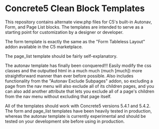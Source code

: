 # Concrete5 Clean Block Templates
This repository contains alternate view.php files for C5's built-in Autonav, Form, and Page List blocks. The templates are intended to serve as a starting point for customization by a designer or developer.

The form template is exactly the same as the "Form Tableless Layout" addon available in the C5 marketplace.

The page_list template should be fairly self-explanatory.

The autonav template has finally been conquered!!! Easily modify the css classes and the outputted html in a much much (much [much]) more straightforward manner than ever before possible. Also includes functionality from the "Autonav Exclude Subpages" addon, so excluding a page from the nav menu will also exclude all of its children pages, and you can also add another attribute that lets you exclude all of a page's children from the nav menu without excluding that page itself.

All of the templates should work with Concrete5 versions 5.4.1 and 5.4.2. The form and page_list templates have been heavily tested in production, whereas the autonav template is currently experimental and should be tested on your development site before using in production.
